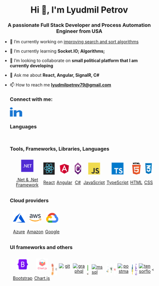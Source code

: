 <h1 align="center">Hi 👋, I'm Lyudmil Petrov</h1>
<h3 align="center">
  A passionate Full Stack Developer and Process Automation Engineer from USA
</h3>

- 🔭 I’m currently working on [improving search and sort
  algorithms](https://github.com/lyudmilpetrov/Algorithms)
- 🌱 I’m currently learning **Socket.IO; Algorithms;**

- 👯 I’m looking to collaborate on **small political platform that I am currently developing**

- 💬 Ask me about **React, Angular, SignalR, C#**

- 📫 How to reach me **lyudmilpetrov79@gmail.com**

  <style>
    .icon-label {
      text-align: center;
      color: #333; /* Dark grey color for light backgrounds */
    }
  </style>
  <h3 align="left">Connect with me:</h3>
  <p align="left">
    <a
      href="https://www.linkedin.com/in/lyudmil-petrov/"
      target="blank"
      >
      <img
        align="center"
        src="./assets/linkedin.svg"
        height="30"
        width="40"
      />
    </a>
  </p>
  <h3 align="left">Languages</h3>
  <div style="display: flex; flex-wrap: wrap; align-items: center; justify-content: flex-start;">
    <div style="display: flex; flex-direction: row; align-items: center; margin: 7px;">

    </div>
  </div>
  <h3 align="left">Tools, Frameworks, Libraries, Languages</h3>
    <div style="display: flex; flex-wrap: wrap; align-items: center; justify-content: flex-start;">
      <div style="display: flex; flex-direction: row; align-items: center; margin: 7px;">
        <a href="https://dotnet.microsoft.com/" target="_blank" rel="noreferrer" style="display: flex; flex-direction: column; align-items: center; text-align: center; margin: 3px;">
            <img
              src="./assets/dotnet.svg"
              alt="dotnet"
              width="40"
              height="40"
            />
            <br/>
            <span>.Net & .Net Framework</span>
        </a>
        <a href="https://react.dev" target="_blank" rel="noreferrer" style="display: flex; flex-direction: column; align-items: center; text-align: center; margin: 3px;">
            <img
              src="./assets/react.jpeg"
              alt="react"
              width="40"
              height="40"
            />
            <br/>
            <span>React</span>
        </a>
        <a href="https://angular.io" target="_blank" rel="noreferrer" style="display: flex; flex-direction: column; align-items: center; text-align: center; margin: 3px;">
            <img
              src="./assets/angular.svg"
              alt="angular"
              width="40"
              height="40"
              title="Angular - HTML and TypeScript-based web application framework"
            />
            <br/>
            <span>Angular</span>
        </a>
        <a href="https://www.w3schools.com/cs/" target="_blank" rel="noreferrer" style="display: flex; flex-direction: column; align-items: center; text-align: center; margin: 3px;">
          <img
            src="./assets/csharp.svg"
            alt="csharp"
            width="40"
            height="40"
            title="C#"
          />
          <br/>
          <span>C#</span>
        </a>
        <a
        href="https://developer.mozilla.org/en-US/docs/Web/JavaScript"
        target="_blank"
        rel="noreferrer" style="display: flex; flex-direction: column; align-items: center; text-align: center; margin: 3px;">
        <img
          src="./assets/javascript.svg"
          alt="javascript"
          width="40"
          height="40"
          title="JavaScript"
        />
        <br/>
        <span>JavaScript</span>
        </a>
        <a href="https://www.typescriptlang.org/" target="_blank" rel="noreferrer" style="display: flex; flex-direction: column; align-items: center; text-align: center; margin: 3px;">
          <img
            src="./assets/typescript.svg"
            alt="typescript"
            width="40"
            height="40"
            title="TypeScript"
          />
        <br/>
        <span>TypeScript</span>
        </a>
        <a href="https://www.w3.org/html/" target="_blank" rel="noreferrer" style="display: flex; flex-direction: column; align-items: center; text-align: center; margin: 3px;">
          <img
            src="./assets/html5.svg"
            alt="html5"
            width="40"
            height="40"
            title="HTML"
          />
        <br/>
        <span>HTML</span>
        </a>
        <a href="https://www.w3schools.com/css/" target="_blank" rel="noreferrer" style="display: flex; flex-direction: column; align-items: center; text-align: center; margin: 3px;">
            <img
              src="./assets/css.png"
              alt="css"
              width="40"
              height="40"
            />
            <br/>
            <span>CSS</span>
        </a>
    </div>
  </div>
  <h3 align="left">Cloud providers</h3>
  <p align="left">
  <div style="display: flex; flex-wrap: wrap; align-items: center; justify-content: flex-start;">
    <div style="display: flex; flex-direction: row; align-items: center; margin: 7px;"> 
      <a href="https://azure.microsoft.com/en-in/" target="_blank" rel="noreferrer" style="display: flex; flex-direction: column; align-items: center; text-align: center; margin: 3px;">
        <img
          src="./assets/azure.svg"
          alt="azure"
          width="40"
          height="40"
        />
        <br/>
        <span>Azure</span>
    </a>
    <a href="https://aws.amazon.com" target="_blank" rel="noreferrer" style="display: flex; flex-direction: column; align-items: center; text-align: center; margin: 3px;">
      <img
        src="./assets/aws.svg"
        alt="aws"
        width="40"
        height="40"
      />
      <br/>
      <span>Amazon</span>
    </a>
     <a href="https://cloud.google.com" target="_blank" rel="noreferrer" style="display: flex; flex-direction: column; align-items: center; text-align: center; margin: 3px;">
      <img
        src="./assets/google.svg"
        alt="gcp"
        width="40"
        height="40"
      />
      <br/>
      <span>Google</span>
    </a>
    </div>
  </div>
  <h3 align="left">UI frameworks and others</h3>
  <p align="left">
  <div style="display: flex; flex-wrap: wrap; align-items: center; justify-content: flex-start;">
    <div style="display: flex; flex-direction: row; align-items: center; margin: 7px;">
      <a href="https://getbootstrap.com" target="_blank" rel="noreferrer" style="display: flex; flex-direction: column; align-items: center; text-align: center; margin: 3px;">
        <img
          src="./assets/bootstrap.png"
          alt="bootstrap"
          width="40"
          height="40"
        />
        <br/>
        <span>Bootstrap</span>
      </a>
    <a href="https://www.chartjs.org" target="_blank" rel="noreferrer" style="display: flex; flex-direction: column; align-items: center; text-align: center; margin: 3px;">
      <img
        src="./assets/chartjs.svg"
        alt="chartjs"
        width="40"
        height="40"
      />
      <br/>
      <span>Chart.js</span>
    </a>


    <a href="https://d3js.org/" target="_blank" rel="noreferrer" style="display: flex; flex-direction: column; align-items: center; text-align: center; margin: 3px;">
      <img
        src="https://raw.githubusercontent.com/devicons/devicon/master/icons/d3js/d3js-original.svg"
        alt="d3js"
        width="40"
        height="40"
      />
    </a>

    <a href="https://expressjs.com" target="_blank" rel="noreferrer" style="display: flex; flex-direction: column; align-items: center; text-align: center; margin: 3px;">
      <img
        src="https://raw.githubusercontent.com/devicons/devicon/master/icons/express/express-original-wordmark.svg"
        alt="express"
        width="40"
        height="40"
      />
    </a>
   
    <a href="https://git-scm.com/" target="_blank" rel="noreferrer" style="display: flex; flex-direction: column; align-items: center; text-align: center; margin: 3px;">
      <img
        src="https://www.vectorlogo.zone/logos/git-scm/git-scm-icon.svg"
        alt="git"
        width="40"
        height="40"
      />
    </a>
    <a href="https://graphql.org" target="_blank" rel="noreferrer" style="display: flex; flex-direction: column; align-items: center; text-align: center; margin: 3px;">
      <img
        src="https://www.vectorlogo.zone/logos/graphql/graphql-icon.svg"
        alt="graphql"
        width="40"
        height="40"
      />
    </a>


    <a href="https://www.mongodb.com/" target="_blank" rel="noreferrer" style="display: flex; flex-direction: column; align-items: center; text-align: center; margin: 3px;">
      <img
        src="https://raw.githubusercontent.com/devicons/devicon/master/icons/mongodb/mongodb-original-wordmark.svg"
        alt="mongodb"
        width="40"
        height="40"
      />
    </a>
    <a
      href="https://www.microsoft.com/en-us/sql-server"
      target="_blank"
      rel="noreferrer"
      style="margin: 7px"
    >
      <img
        src="https://www.svgrepo.com/show/303229/microsoft-sql-server-logo.svg"
        alt="mssql"
        width="40"
        height="40"
      />
    </a>
    <a href="https://www.mysql.com/" target="_blank" rel="noreferrer" style="display: flex; flex-direction: column; align-items: center; text-align: center; margin: 3px;">
      <img
        src="https://raw.githubusercontent.com/devicons/devicon/master/icons/mysql/mysql-original-wordmark.svg"
        alt="mysql"
        width="40"
        height="40"
      />
    </a>
    <a href="https://nodejs.org" target="_blank" rel="noreferrer" style="display: flex; flex-direction: column; align-items: center; text-align: center; margin: 3px;">
      <img
        src="https://raw.githubusercontent.com/devicons/devicon/master/icons/nodejs/nodejs-original-wordmark.svg"
        alt="nodejs"
        width="40"
        height="40"
      />
    </a>
    <a href="https://www.oracle.com/" target="_blank" rel="noreferrer" style="display: flex; flex-direction: column; align-items: center; text-align: center; margin: 3px;">
      <img
        src="https://raw.githubusercontent.com/devicons/devicon/master/icons/oracle/oracle-original.svg"
        alt="oracle"
        width="40"
        height="40"
      />
    </a>
    <a href="https://postman.com" target="_blank" rel="noreferrer" style="display: flex; flex-direction: column; align-items: center; text-align: center; margin: 3px;">
      <img
        src="https://www.vectorlogo.zone/logos/getpostman/getpostman-icon.svg"
        alt="postman"
        width="40"
        height="40"
      />
    </a>
    <a href="https://www.python.org" target="_blank" rel="noreferrer" style="display: flex; flex-direction: column; align-items: center; text-align: center; margin: 3px;">
      <img
        src="https://raw.githubusercontent.com/devicons/devicon/master/icons/python/python-original.svg"
        alt="python"
        width="40"
        height="40"
      />
    </a>

    <a href="https://redux.js.org" target="_blank" rel="noreferrer" style="display: flex; flex-direction: column; align-items: center; text-align: center; margin: 3px;">
      <img
        src="https://raw.githubusercontent.com/devicons/devicon/master/icons/redux/redux-original.svg"
        alt="redux"
        width="40"
        height="40"
      />
    </a>
    <a href="https://www.tensorflow.org" target="_blank" rel="noreferrer" style="display: flex; flex-direction: column; align-items: center; text-align: center; margin: 3px;">
      <img
        src="https://www.vectorlogo.zone/logos/tensorflow/tensorflow-icon.svg"
        alt="tensorflow"
        width="40"
        height="40"
      />
    </a>

      </div>
    </div>
  </p>
